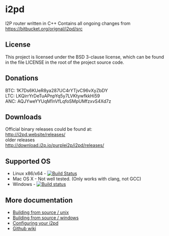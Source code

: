 i2pd
====

I2P router written in C++
Contains all ongoing changes from https://bitbucket.org/orignal/i2pd/src

License
-------

This project is licensed under the BSD 3-clause license, which can be found in the file
LICENSE in the root of the project source code.

Donations
---------

BTC: 1K7Ds6KUeR8ya287UC4rYTjvC96vXyZbDY  
LTC: LKQirrYrDeTuAPnpYq5y7LVKtywfkkHi59  
ANC: AQJYweYYUqM1nVfLqfoSMpUMfzxvS4Xd7z  

Downloads
------------

Official binary releases could be found at:  
http://i2pd.website/releases/  
older releases  
http://download.i2p.io/purplei2p/i2pd/releases/  

Supported OS
------------

* Linux x86/x64  - [![Build Status](https://travis-ci.org/PurpleI2P/i2pd.svg?branch=openssl)](https://travis-ci.org/PurpleI2P/i2pd)  
* Mac OS X       - Not well tested. (Only works with clang, not GCC)  
* Windows        - [![Build status](https://ci.appveyor.com/api/projects/status/1908qe4p48ff1x23?svg=true)](https://ci.appveyor.com/project/PurpleI2P/i2pd)  

More documentation
------------------

* [Building from source / unix](docs/build_notes_unix.md)  
* [Building from source / windows](docs/build_notes_windows.md)  
* [Configuring your i2pd](docs/configuration.md)  
* [Github wiki](https://github.com/PurpleI2P/i2pd/wiki/)  
